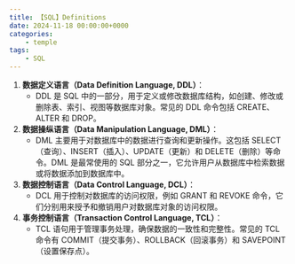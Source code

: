 ```yaml
---
title: 【SQL】Definitions
date: 2024-11-18 00:00:00+0000
categories: 
    - temple
tags:
    - SQL
---
```


1. **数据定义语言（Data Definition Language, DDL）**：
   - DDL 是 SQL 中的一部分，用于定义或修改数据库结构，如创建、修改或删除表、索引、视图等数据库对象。常见的 DDL 命令包括 CREATE、ALTER 和 DROP。
2. **数据操纵语言（Data Manipulation Language, DML）**：
   - DML 主要用于对数据库中的数据进行查询和更新操作。这包括 SELECT（查询）、INSERT（插入）、UPDATE（更新）和 DELETE（删除）等命令。DML 是最常使用的 SQL 部分之一，它允许用户从数据库中检索数据或将数据添加到数据库中。
3. **数据控制语言（Data Control Language, DCL）**：
   - DCL 用于控制对数据库的访问权限，例如 GRANT 和 REVOKE 命令，它们分别用来授予和撤销用户对数据库对象的访问权限。
4. **事务控制语言（Transaction Control Language, TCL）**：
   - TCL 语句用于管理事务处理，确保数据的一致性和完整性。常见的 TCL 命令有 COMMIT（提交事务）、ROLLBACK（回滚事务）和 SAVEPOINT（设置保存点）。